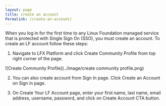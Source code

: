 ```yaml
---
layout: page
title: create an account
Permalink: /create-an-account/
---
```

When you log in for the first time to any Linux Foundation managed service that is protected with Single Sign On (SSO),  you must create an account. To create an LF account follow these steps:

1. Navigate to LFX Platform and click Create Community Profile from top right corner of the page.

![Create Community Profile](../image/create community profile.png)

2. You can also create account from Sign In page. Click Create an Account on Sign in page.

3. On Create Your LF Account page, enter your first name, last name, email address, username, password, and click on Create Account CTA button.

